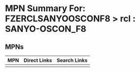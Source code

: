 



# MPN Summary For: FZERCLSANYOOSCONF8 > rcl : SANYO-OSCON_F8

## MPNs
  

|MPN|Direct Links|Search Links|
| :--- | :--- | :--- |
||||
